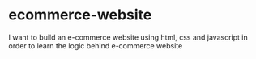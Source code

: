 # ecommerce-website
I want to build an e-commerce website using html, css and javascript in order to learn the logic behind e-commerce website
